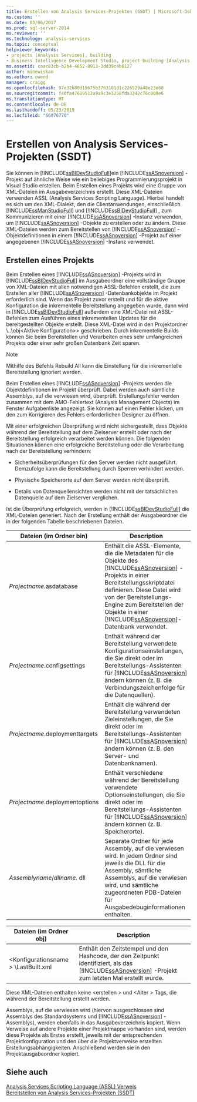 ```yaml
---
title: Erstellen von Analysis Services-Projekten (SSDT) | Microsoft-Dokumentation
ms.custom: ''
ms.date: 03/06/2017
ms.prod: sql-server-2014
ms.reviewer: ''
ms.technology: analysis-services
ms.topic: conceptual
helpviewer_keywords:
- projects [Analysis Services], building
- Business Intelligence Development Studio, project building [Analysis Services]
ms.assetid: caac03cb-b2b4-4652-8913-3dd39c4b0127
author: minewiskan
ms.author: owend
manager: craigg
ms.openlocfilehash: 97e32b80d19675b3763101d1c226529a48e23e68
ms.sourcegitcommit: f40fa47619512a9a9c3e3258fda3242c76c008e6
ms.translationtype: MT
ms.contentlocale: de-DE
ms.lasthandoff: 05/23/2019
ms.locfileid: "66076770"
---
```

# <a name="build-analysis-services-projects-ssdt"></a>Erstellen von Analysis Services-Projekten (SSDT)
  Sie können in [!INCLUDE[ssBIDevStudioFull](../../includes/ssbidevstudiofull-md.md)]ein [!INCLUDE[ssASnoversion](../../includes/ssasnoversion-md.md)] -Projekt auf ähnliche Weise wie ein beliebiges Programmierungsprojekt in Visual Studio erstellen. Beim Erstellen eines Projekts wird eine Gruppe von XML-Dateien im Ausgabeverzeichnis erstellt. Diese XML-Dateien verwenden ASSL (Analysis Services Scripting Language). Hierbei handelt es sich um den XML-Dialekt, den die Clientanwendungen, einschließlich [!INCLUDE[ssManStudioFull](../../includes/ssmanstudiofull-md.md)] und [!INCLUDE[ssBIDevStudioFull](../../includes/ssbidevstudiofull-md.md)] , zum Kommunizieren mit einer [!INCLUDE[ssASnoversion](../../includes/ssasnoversion-md.md)] -Instanz verwenden, um [!INCLUDE[ssASnoversion](../../includes/ssasnoversion-md.md)] -Objekte zu erstellen oder zu ändern. Diese XML-Dateien werden zum Bereitstellen von [!INCLUDE[ssASnoversion](../../includes/ssasnoversion-md.md)] -Objektdefinitionen in einem [!INCLUDE[ssASnoversion](../../includes/ssasnoversion-md.md)] -Projekt auf einer angegebenen [!INCLUDE[ssASnoversion](../../includes/ssasnoversion-md.md)] -Instanz verwendet.  
  
## <a name="building-a-project"></a>Erstellen eines Projekts  
 Beim Erstellen eines [!INCLUDE[ssASnoversion](../../includes/ssasnoversion-md.md)] -Projekts wird in [!INCLUDE[ssBIDevStudioFull](../../includes/ssbidevstudiofull-md.md)] im Ausgabeordner eine vollständige Gruppe von XML-Dateien mit allen notwendigen ASSL-Befehlen erstellt, die zum Erstellen aller [!INCLUDE[ssASnoversion](../../includes/ssasnoversion-md.md)] -Datenbankobjekte im Projekt erforderlich sind. Wenn das Projekt zuvor erstellt und für die aktive Konfiguration die inkrementelle Bereitstellung angegeben wurde, dann wird in [!INCLUDE[ssBIDevStudioFull](../../includes/ssbidevstudiofull-md.md)] außerdem eine XML-Datei mit ASSL-Befehlen zum Ausführen eines inkrementellen Updates für die bereitgestellten Objekte erstellt. Diese XML-Datei wird in den Projektordner \\..\obj\<Aktive Konfiguration>\> geschrieben. Durch inkrementelle Builds können Sie beim Bereitstellen und Verarbeiten eines sehr umfangreichen Projekts oder einer sehr großen Datenbank Zeit sparen.  
  
> [!NOTE]  
>  Mithilfe des Befehls Rebuild All kann die Einstellung für die inkrementelle Bereitstellung ignoriert werden.  
  
 Beim Erstellen eines [!INCLUDE[ssASnoversion](../../includes/ssasnoversion-md.md)] -Projekts werden die Objektdefinitionen im Projekt überprüft. Dabei werden auch sämtliche Assemblys, auf die verwiesen wird, überprüft. Erstellungsfehler werden zusammen mit dem AMO-Fehlertext (Analysis Management Objects) im Fenster Aufgabenliste angezeigt. Sie können auf einen Fehler klicken, um den zum Korrigieren des Fehlers erforderlichen Designer zu öffnen.  
  
 Mit einer erfolgreichen Überprüfung wird nicht sichergestellt, dass Objekte während der Bereitstellung auf dem Zielserver erstellt oder nach der Bereitstellung erfolgreich verarbeitet werden können. Die folgenden Situationen können eine erfolgreiche Bereitstellung oder die Verarbeitung nach der Bereitstellung verhindern:  
  
-   Sicherheitsüberprüfungen für den Server werden nicht ausgeführt. Demzufolge kann die Bereitstellung durch Sperren verhindert werden.  
  
-   Physische Speicherorte auf dem Server werden nicht überprüft.  
  
-   Details von Datenquellensichten werden nicht mit der tatsächlichen Datenquelle auf dem Zielserver verglichen.  
  
 Ist die Überprüfung erfolgreich, werden in [!INCLUDE[ssBIDevStudioFull](../../includes/ssbidevstudiofull-md.md)] die XML-Dateien generiert. Nach der Erstellung enthält der Ausgabeordner die in der folgenden Tabelle beschriebenen Dateien.  
  
|Dateien (im Ordner bin)|Description|  
|-----------------------------|-----------------|  
|*Projectname*.asdatabase|Enthält die ASSL-Elemente, die die Metadaten für die Objekte des [!INCLUDE[ssASnoversion](../../includes/ssasnoversion-md.md)] -Projekts in einer Bereitstellungsskriptdatei definieren. Diese Datei wird von der Bereitstellungs-Engine zum Bereitstellen der Objekte in einer [!INCLUDE[ssASnoversion](../../includes/ssasnoversion-md.md)]-Datenbank verwendet.|  
|*Projectname*.configsettings|Enthält während der Bereitstellung verwendete Konfigurationseinstellungen, die Sie direkt oder im Bereitstellungs-Assistenten für [!INCLUDE[ssASnoversion](../../includes/ssasnoversion-md.md)] ändern können (z. B. die Verbindungszeichenfolge für die Datenquellen).|  
|*Projectname*.deploymenttargets|Enthält die während der Bereitstellung verwendeten Zieleinstellungen, die Sie direkt oder im Bereitstellungs-Assistenten für [!INCLUDE[ssASnoversion](../../includes/ssasnoversion-md.md)] ändern können (z. B. den Server- und Datenbanknamen).|  
|*Projectname*.deploymentoptions|Enthält verschiedene während der Bereitstellung verwendete Optionseinstellungen, die Sie direkt oder im Bereitstellungs-Assistenten für [!INCLUDE[ssASnoversion](../../includes/ssasnoversion-md.md)] ändern können (z. B. Speicherorte).|  
|*Assemblyname*/*dllname.* dll|Separate Ordner für jede Assembly, auf die verwiesen wird. In jedem Ordner sind jeweils die DLL für die Assembly, sämtliche Assemblys, auf die verwiesen wird, und sämtliche zugeordneten PDB-Dateien für Ausgabedebuginformationen enthalten.|  
  
|Dateien (im Ordner obj)|Description|  
|-----------------------------|-----------------|  
|\<Konfigurationsname > \LastBuilt.xml|Enthält den Zeitstempel und den Hashcode, der den Zeitpunkt identifiziert, als das [!INCLUDE[ssASnoversion](../../includes/ssasnoversion-md.md)] -Projekt zum letzten Mal erstellt wurde.|  
  
 Diese XML-Dateien enthalten keine \<erstellen > und \<Alter > Tags, die während der Bereitstellung erstellt werden.  
  
 Assemblys, auf die verwiesen wird (hiervon ausgeschlossen sind Assemblys des Standardsystems und [!INCLUDE[ssASnoversion](../../includes/ssasnoversion-md.md)] -Assemblys), werden ebenfalls in das Ausgabeverzeichnis kopiert. Wenn Verweise auf andere Projekte einer Projektmappe vorhanden sind, werden diese Projekte als Erstes erstellt, jeweils mit der entsprechenden Projektkonfiguration und den über die Projektverweise erstellten Erstellungsabhängigkeiten. Anschließend werden sie in den Projektausgabeordner kopiert.  
  
## <a name="see-also"></a>Siehe auch  
 [Analysis Services Scripting Language &#40;ASSL&#41; Verweis](https://docs.microsoft.com/bi-reference/assl/analysis-services-scripting-language-assl-for-xmla)   
 [Bereitstellen von Analysis Services-Projekten &#40;SSDT&#41;](deploy-analysis-services-projects-ssdt.md)  
  
  
